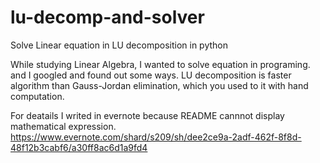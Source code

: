 # lu-decomp-and-solver
Solve Linear equation in LU decomposition in python

While studying Linear Algebra, I wanted to solve equation in programing.
and I googled and found out some ways. 
LU decomposition is faster algorithm than Gauss-Jordan elimination, which you used to it with hand computation.

For deatails I writed in evernote because README cannnot display mathematical expression.
https://www.evernote.com/shard/s209/sh/dee2ce9a-2adf-462f-8f8d-48f12b3cabf6/a30ff8ac6d1a9fd4

